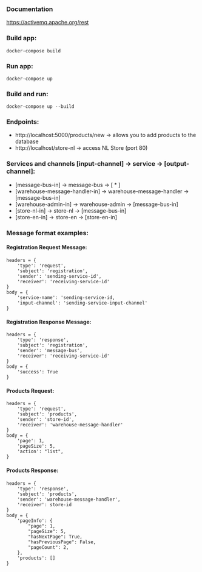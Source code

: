 ### Documentation

https://activemq.apache.org/rest


### Build app:
```
docker-compose build
```

### Run app:
```
docker-compose up
```

### Build and run:
```
docker-compose up --build
```

### Endpoints:
 - http://localhost:5000/products/new -> allows you to add products to the database
 - http://localhost/store-nl -> access NL Store (port 80)


### Services and channels [input-channel] -> service -> [output-channel]:
 - [message-bus-in] -> message-bus -> [ * ]
 - [warehouse-message-handler-in] -> warehouse-message-handler -> [message-bus-in]
 - [warehouse-admin-in] -> warehouse-admin -> [message-bus-in]
 - [store-nl-in] -> store-nl -> [message-bus-in]
 - [store-en-in] -> store-en -> [store-en-in]

### Message format examples:

#### Registration Request Message:
```
headers = {
    'type': 'request',
    'subject': 'registration',
    'sender': 'sending-service-id',
    'receiver': 'receiving-service-id'
}
body = {
    'service-name': 'sending-service-id,
    'input-channel': 'sending-service-input-channel'
}
```

#### Registration Response Message:
```
headers = {
    'type': 'response',
    'subject': 'registration',
    'sender': 'message-bus',
    'receiver': 'receiving-service-id'
}
body = {
    'success': True
}
```

#### Products Request:
```
headers = {
    'type': 'request',
    'subject': 'products',
    'sender': 'store-id',
    'receiver': 'warehouse-message-handler'
}
body = {
    'page': 1,
    'pageSize': 5,
    'action': "list",
}
```

#### Products Response:
```
headers = {
	'type': 'response',
	'subject': 'products',
	'sender': 'warehouse-message-handler',
	'receiver': store-id
}
body = {
    'pageInfo': {
        "page": 1,
        "pageSize": 5,
        "hasNextPage": True,
        "hasPreviousPage": False,
        "pageCount": 2,
    },
    'products': []
}
```

